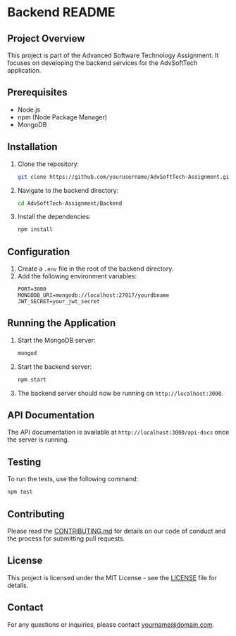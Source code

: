 # Backend README

## Project Overview
This project is part of the Advanced Software Technology Assignment. It focuses on developing the backend services for the AdvSoftTech application.

## Prerequisites
- Node.js
- npm (Node Package Manager)
- MongoDB

## Installation
1. Clone the repository:
    ```bash
    git clone https://github.com/yourusername/AdvSoftTech-Assignment.git
    ```
2. Navigate to the backend directory:
    ```bash
    cd AdvSoftTech-Assignment/Backend
    ```
3. Install the dependencies:
    ```bash
    npm install
    ```

## Configuration
1. Create a `.env` file in the root of the backend directory.
2. Add the following environment variables:
    ```env
    PORT=3000
    MONGODB_URI=mongodb://localhost:27017/yourdbname
    JWT_SECRET=your_jwt_secret
    ```

## Running the Application
1. Start the MongoDB server:
    ```bash
    mongod
    ```
2. Start the backend server:
    ```bash
    npm start
    ```
3. The backend server should now be running on `http://localhost:3000`.

## API Documentation
The API documentation is available at `http://localhost:3000/api-docs` once the server is running.

## Testing
To run the tests, use the following command:
```bash
npm test
```

## Contributing
Please read the [CONTRIBUTING.md](CONTRIBUTING.md) for details on our code of conduct and the process for submitting pull requests.

## License
This project is licensed under the MIT License - see the [LICENSE](LICENSE) file for details.

## Contact
For any questions or inquiries, please contact [yourname@domain.com](mailto:yourname@domain.com).